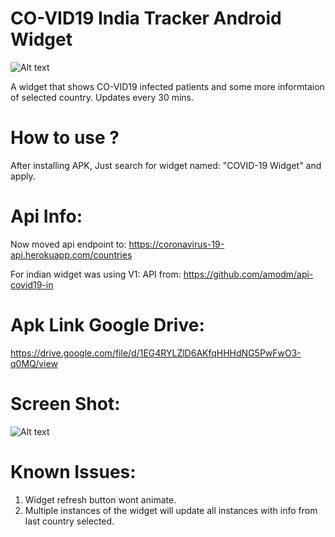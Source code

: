 
# CO-VID19 India Tracker Android Widget


![Alt text](https://user-images.githubusercontent.com/1622949/77534561-e56a1e00-6ebe-11ea-9bf7-a78fca35b9d4.png "")


A widget that shows CO-VID19 infected patients and some more informtaion of selected country. 
Updates every 30 mins.

# How to use ?
After installing APK, Just search for widget named: "COVID-19 Widget" and apply.

# Api Info:
Now moved api endpoint to:
https://coronavirus-19-api.herokuapp.com/countries

For indian widget was using V1:
API from: https://github.com/amodm/api-covid19-in


# Apk Link Google Drive:
https://drive.google.com/file/d/1EG4RYLZlD6AKfqHHHdNG5PwFwO3-q0MQ/view

Screen Shot:
=============
![Alt text](https://user-images.githubusercontent.com/1622949/77533640-40027a80-6ebd-11ea-85df-f5b630773b53.png "")


# Known Issues:
1) Widget refresh button wont animate.
2) Multiple instances of the widget will update all instances with info from last country selected.


